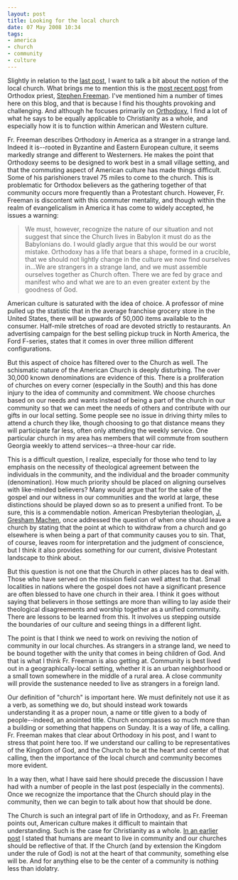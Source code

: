 ```yaml
---
layout: post
title: Looking for the local church
date: 07 May 2008 10:34
tags:
- america
- church
- community
- culture
---
```

<p>Slightly in relation to the <a href="http://jakebelder.com/it-just-doesnt-work-rethinking-the-sunday-ser">last post</a>, I want to talk a bit about the notion of the local church.  What brings me to mention this is the <a href="http://fatherstephen.wordpress.com/2008/05/07/a-stranger-in-a-strange-land/">most recent post</a> from Orthodox priest, <a href="http://fatherstephen.wordpress.com/">Stephen Freeman</a>.  I've mentioned him a number of times here on this blog, and that is because I find his thoughts provoking and challenging.  And although he focuses primarily on <a href="http://en.wikipedia.org/wiki/Eastern_Orthodoxy">Orthodoxy</a>, I find a lot of what he says to be equally applicable to Christianity as a whole, and especially how it is to function within American and Western culture.</p>
<p>Fr. Freeman describes Orthodoxy in America as a stranger in a strange land.  Indeed it is--rooted in Byzantine and Eastern European culture, it seems markedly strange and different to Westerners.  He makes the point that Orthodoxy seems to be designed to work best in a small village setting, and that the commuting aspect of American culture has made things difficult.  Some of his parishioners travel 75 miles to come to the church.  This is problematic for Orthodox believers as the gathering together of that community occurs more frequently than a Protestant church.  However, Fr. Freeman is discontent with this commuter mentality, and though within the realm of evangelicalism in America it has come to widely accepted, he issues a warning:</p>

<blockquote>
We must, however, recognize the nature of our situation and not suggest that since the Church lives in Babylon it must do as the Babylonians do. I would gladly argue that this would be our worst mistake. Orthodoxy has a life that bears a shape, formed in a crucible, that we should not lightly change in the culture we now find ourselves in...We are strangers in a strange land, and we must assemble ourselves together as Church often. There we are fed by grace and manifest who and what we are to an even greater extent by the goodness of God.
</blockquote>

<p>American culture is saturated with the idea of choice.  A professor of mine pulled up the statistic that in the average franchise grocery store in the United States, there will be upwards of 50,000 items available to the consumer.  Half-mile stretches of road are devoted strictly to restaurants. An advertising campaign for the best selling pickup truck in North America, the Ford F-series, states that it comes in over three million different configurations.</p>
<p>But this aspect of choice has filtered over to the Church as well.  The schismatic nature of the American Church is deeply disturbing.  The over 30,000 known denominations are evidence of this.  There is a proliferation of churches on every corner (especially in the South) and this has done injury to the idea of community and commitment.  We choose churches based on our needs and wants instead of being a part of the church in our community so that we can meet the needs of others and contribute with our gifts in our local setting.  Some people see no issue in driving thirty miles to attend a church they like, though choosing to go that distance means they will participate far less, often only attending the weekly service.  One particular church in my area has members that will commute from southern Georgia weekly to attend services--a three-hour car ride.</p>
<p>This is a difficult question, I realize, especially for those who tend to lay emphasis on the necessity of theological agreement between the individuals in the community, and the individual and the broader community (denomination).  How much priority should be placed on aligning ourselves with like-minded believers?  Many would argue that for the sake of the gospel and our witness in our communities and the world at large, these distinctions should be played down so as to present a unified front.  To be sure, this is a commendable notion.  American Presbyterian theologian, <a href="http://en.wikipedia.org/wiki/J._Gresham_Machen">J. Gresham Machen</a>, once addressed the question of when one should leave a church by stating that the point at which to withdraw from a church and go elsewhere is when being a part of that community causes you to sin.  That, of course, leaves room for interpretation and the judgment of conscience, but I think it also provides something for our current, divisive Protestant landscape to think about.</p>
<p>But this question is not one that the Church in other places has to deal with.  Those who have served on the mission field can well attest to that.  Small localities in nations where the gospel does not have a significant presence are often blessed to have one church in their area.  I think it goes without saying that believers in those settings are more than willing to lay aside their theological disagreements and worship together as a unified community.  There are lessons to be learned from this.  It involves us stepping outside the boundaries of our culture and seeing things in a different light.</p>
<p>The point is that I think we need to work on reviving the notion of community in our local churches.  As strangers in a strange land, we need to be bound together with the unity that comes in being children of God.  And that is what I think Fr. Freeman is also getting at.   Community is best lived out in a geographically-local setting, whether it is an urban neighborhood or a small town somewhere in the middle of a rural area.  A close community will provide the sustenance needed to live as strangers in a foreign land.</p>
<p>Our definition of "church" is important here.  We must definitely not use it as a verb, as something we do, but should instead work towards understanding it as a proper noun, a name or title given to a body of people--indeed, an anointed title.  Church encompasses so much more than a building or something that happens on Sunday.  It is a way of life, a calling.  Fr. Freeman makes that clear about Orthodoxy in his post, and I want to stress that point here too.  If we understand our calling to be representatives of the Kingdom of God, and the Church to be at the heart and center of that calling, then the importance of the local church and community becomes more evident.</p>
<p>In a way then, what I have said here should precede the discussion I have had with a number of people in the last post (especially in the comments).  Once we recognize the importance that the Church should play in the community, then we can begin to talk about how that should be done.</p>

The Church is such an integral part of life in Orthodoxy, and as Fr. Freeman points out, American culture makes it difficult to maintain that understanding.  Such is the case for Christianity as a whole.  <a href="http://jakebelder.com/communal-nature-in-gods-design">In an earlier post</a> I stated that humans are meant to live in community and our churches should be reflective of that.  If the Church (and by extension the Kingdom under the rule of God) is not at the heart of that community, something else will be.  And for anything else to be the center of a community is nothing less than idolatry.
